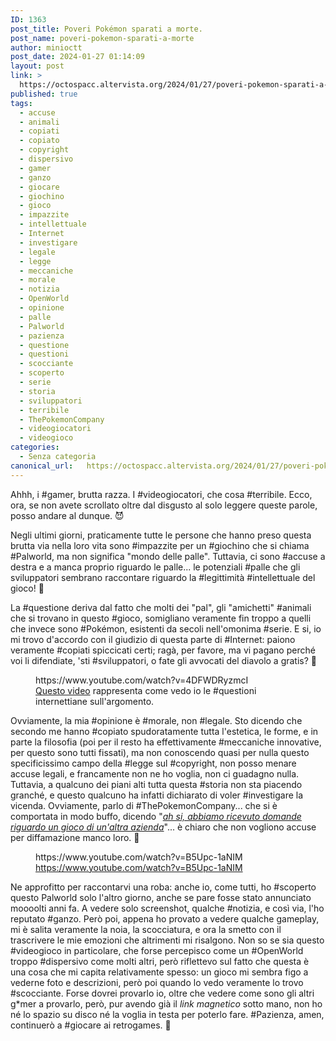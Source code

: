 ```yaml
---
ID: 1363
post_title: Poveri Pokémon sparati a morte.
post_name: poveri-pokemon-sparati-a-morte
author: minioctt
post_date: 2024-01-27 01:14:09
layout: post
link: >
  https://octospacc.altervista.org/2024/01/27/poveri-pokemon-sparati-a-morte/
published: true
tags:
  - accuse
  - animali
  - copiati
  - copiato
  - copyright
  - dispersivo
  - gamer
  - ganzo
  - giocare
  - giochino
  - gioco
  - impazzite
  - intellettuale
  - Internet
  - investigare
  - legale
  - legge
  - meccaniche
  - morale
  - notizia
  - OpenWorld
  - opinione
  - palle
  - Palworld
  - pazienza
  - questione
  - questioni
  - scocciante
  - scoperto
  - serie
  - storia
  - sviluppatori
  - terribile
  - ThePokemonCompany
  - videogiocatori
  - videogioco
categories:
  - Senza categoria
canonical_url:   https://octospacc.altervista.org/2024/01/27/poveri-pokemon-sparati-a-morte/
---
```

<!-- wp:paragraph -->
<p>Ahhh, i #gamer, brutta razza. I #videogiocatori, che cosa #terribile. Ecco, ora, se non avete scrollato oltre dal disgusto al solo leggere queste parole, posso andare al dunque. 😈️</p>
<!-- /wp:paragraph -->

<!-- wp:paragraph -->
<p>Negli ultimi giorni, praticamente tutte le persone che hanno preso questa brutta via nella loro vita sono #impazzite per un #giochino che si chiama #Palworld, ma non significa "mondo delle palle". Tuttavia, ci sono #accuse a destra e a manca proprio riguardo le palle... le potenziali #palle che gli sviluppatori sembrano raccontare riguardo la #legittimità #intellettuale del gioco! 🧠️</p>
<!-- /wp:paragraph -->

<!-- wp:paragraph -->
<p>La #questione deriva dal fatto che molti dei "pal", gli "amichetti" #animali che si trovano in questo #gioco, somigliano veramente fin troppo a quelli che invece sono #Pokémon, esistenti da secoli nell'omonima #serie. E si, io mi trovo d'accordo con il giudizio di questa parte di #Internet: paiono veramente #copiati spiccicati certi; ragà, per favore, ma vi pagano perché voi li difendiate, 'sti #sviluppatori, o fate gli avvocati del diavolo a gratis? 🥱️</p>
<!-- /wp:paragraph -->

<!-- wp:paragraph -->
<p></p>
<!-- /wp:paragraph -->

<!-- wp:embed {"url":"https://www.youtube.com/watch?v=4DFWDRyzmcI","type":"video","providerNameSlug":"youtube","responsive":true,"className":"wp-embed-aspect-16-9 wp-has-aspect-ratio"} -->
<figure class="wp-block-embed is-type-video is-provider-youtube wp-block-embed-youtube wp-embed-aspect-16-9 wp-has-aspect-ratio"><div class="wp-block-embed__wrapper">
https://www.youtube.com/watch?v=4DFWDRyzmcI
</div><figcaption class="wp-element-caption"><a href="https://www.youtube.com/watch?v=4DFWDRyzmcI">Questo video</a> rappresenta come vedo io le #questioni internettiane sull'argomento.</figcaption></figure>
<!-- /wp:embed -->

<!-- wp:paragraph -->
<p></p>
<!-- /wp:paragraph -->

<!-- wp:paragraph -->
<p>Ovviamente, la mia #opinione è #morale, non #legale. Sto dicendo che secondo me hanno #copiato spudoratamente tutta l'estetica, le forme, e in parte la filosofia (poi per il resto ha effettivamente #meccaniche innovative, per questo sono tutti fissati), ma non conoscendo quasi per nulla questo specificissimo campo della #legge sul #copyright, non posso menare accuse legali, e francamente non ne ho voglia, non ci guadagno nulla. Tuttavia, a qualcuno dei piani alti tutta questa #storia non sta piacendo granché, e questo qualcuno ha infatti dichiarato di voler #investigare la vicenda. Ovviamente, parlo di #ThePokemonCompany... che si è comportata in modo buffo, dicendo "<em><a href="https://corporate.pokemon.co.jp/media/news/detail/335.html">ah si, abbiamo ricevuto domande riguardo un gioco di un'altra azienda</a></em>"... è chiaro che non vogliono accuse per diffamazione manco loro. 💫️</p>
<!-- /wp:paragraph -->

<!-- wp:paragraph -->
<p></p>
<!-- /wp:paragraph -->

<!-- wp:embed {"url":"https://www.youtube.com/watch?v=B5Upc-1aNIM","type":"video","providerNameSlug":"youtube","responsive":true,"className":"wp-embed-aspect-16-9 wp-has-aspect-ratio"} -->
<figure class="wp-block-embed is-type-video is-provider-youtube wp-block-embed-youtube wp-embed-aspect-16-9 wp-has-aspect-ratio"><div class="wp-block-embed__wrapper">
https://www.youtube.com/watch?v=B5Upc-1aNIM
</div><figcaption class="wp-element-caption"><a href="https://www.youtube.com/watch?v=B5Upc-1aNIM">https://www.youtube.com/watch?v=B5Upc-1aNIM</a></figcaption></figure>
<!-- /wp:embed -->

<!-- wp:paragraph -->
<p></p>
<!-- /wp:paragraph -->

<!-- wp:paragraph -->
<p>Ne approfitto per raccontarvi una roba: anche io, come tutti, ho #scoperto questo Palworld solo l'altro giorno, anche se pare fosse stato annunciato moooolti anni fa. A vedere solo screenshot, qualche #notizia, e così via, l'ho reputato #ganzo. Però poi, appena ho provato a vedere qualche gameplay, mi è salita veramente la noia, la scocciatura, e ora la smetto con il trascrivere le mie emozioni che altrimenti mi risalgono. Non so se sia questo #videogioco in particolare, che forse percepisco come un #OpenWorld troppo #dispersivo come molti altri, però riflettevo sul fatto che questa è una cosa che mi capita relativamente spesso: un gioco mi sembra figo a vederne foto e descrizioni, però poi quando lo vedo veramente lo trovo #scocciante. Forse dovrei provarlo io, oltre che vedere come sono gli altri g*mer a provarlo, però, pur avendo già il <em>link magnetico</em> sotto mano, non ho né lo spazio su disco né la voglia in testa per poterlo fare. #Pazienza, amen, continuerò a #giocare ai retrogames. 👾️</p>
<!-- /wp:paragraph -->